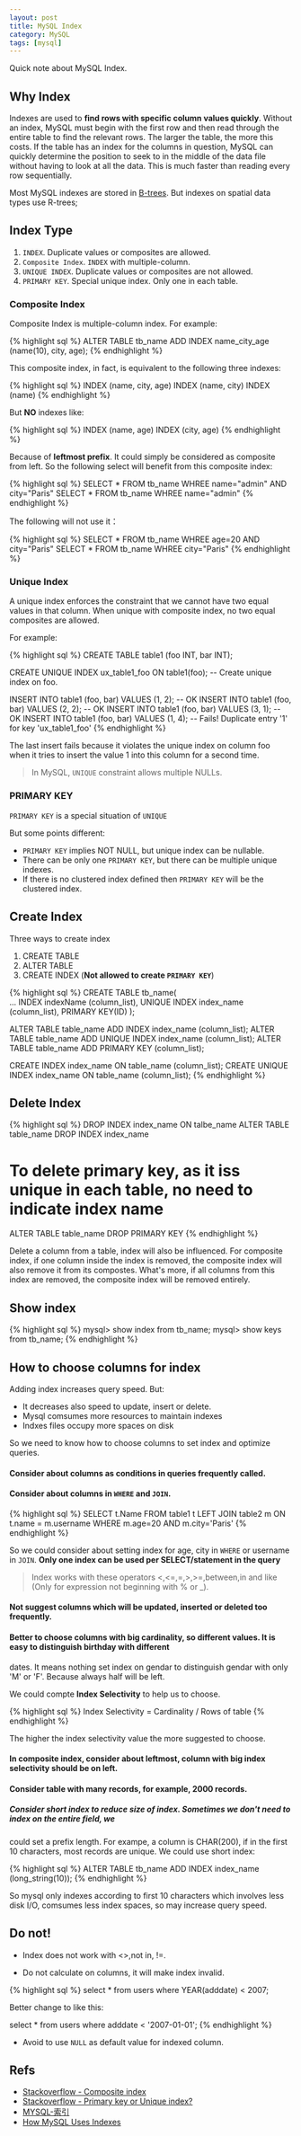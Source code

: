 ```yaml
---
layout: post
title: MySQL Index
category: MySQL
tags: [mysql]
---
```


Quick note about MySQL Index.

## Why Index

Indexes are used to **find rows with specific column values quickly**. Without an index, MySQL must begin with the first row 
and then read through the entire table to find the relevant rows. The larger the table, the more this costs. If the table 
has an index for the columns in question, MySQL can quickly determine the position to seek to in the middle of the data file 
without having to look at all the data. This is much faster than reading every row sequentially.

Most MySQL indexes are stored in [B-trees](http://dev.mysql.com/doc/refman/5.7/en/glossary.html#glos_b_tree). But indexes on spatial data types use R-trees;

## Index Type

1. `INDEX`. Duplicate values or composites are allowed.
4. `Composite Index`. `INDEX` with multiple-column.
2. `UNIQUE INDEX`. Duplicate values or composites are not allowed.
3. `PRIMARY KEY`. Special unique index. Only one in each table.

### Composite Index

Composite Index is multiple-column index. For example:

{% highlight sql %}
ALTER TABLE tb_name ADD INDEX name_city_age (name(10), city, age); 
{% endhighlight %}

This composite index, in fact, is equivalent to the following three indexes:

{% highlight sql %}
INDEX (name, city, age) 
INDEX (name, city)
INDEX (name) 
{% endhighlight %}

But **NO** indexes like:

{% highlight sql %}
INDEX (name, age) 
INDEX (city, age) 
{% endhighlight %}

Because of **leftmost prefix**. It could simply be considered as composite from left. So the following 
select will benefit from this composite index:

{% highlight sql %}
SELECT * FROM tb_name WHREE name="admin" AND city="Paris" 
SELECT * FROM tb_name WHREE name="admin" 
{% endhighlight %}

The following will not use it：

{% highlight sql %}
SELECT * FROM tb_name WHREE age=20 AND city="Paris" 
SELECT * FROM tb_name WHREE city="Paris" 
{% endhighlight %}

### Unique Index

A unique index enforces the constraint that we cannot have two equal values in that column. 
When unique with composite index, no two equal composites are allowed.

For example:

{% highlight sql %}
CREATE TABLE table1 (foo INT, bar INT);

CREATE UNIQUE INDEX ux_table1_foo ON table1(foo);  -- Create unique index on foo.

INSERT INTO table1 (foo, bar) VALUES (1, 2); -- OK
INSERT INTO table1 (foo, bar) VALUES (2, 2); -- OK
INSERT INTO table1 (foo, bar) VALUES (3, 1); -- OK
INSERT INTO table1 (foo, bar) VALUES (1, 4); -- Fails! Duplicate entry '1' for key 'ux_table1_foo'
{% endhighlight %}

The last insert fails because it violates the unique index on column foo when it tries to insert the value 1 
into this column for a second time.

> In MySQL, `UNIQUE` constraint allows multiple NULLs.

### PRIMARY KEY

`PRIMARY KEY` is a special situation of `UNIQUE`

But some points different:

* `PRIMARY KEY` implies NOT NULL, but unique index can be nullable.
* There can be only one `PRIMARY KEY`, but there can be multiple unique indexes.
* If there is no clustered index defined then `PRIMARY KEY` will be the clustered index.

## Create Index

Three ways to create index

1. CREATE TABLE
2. ALTER TABLE
3. CREATE INDEX (**Not allowed to create `PRIMARY KEY`**)

{% highlight sql %}
CREATE TABLE tb_name(  
  ...
  INDEX indexName (column_list),
  UNIQUE INDEX index_name (column_list),
  PRIMARY KEY(ID) 
); 

ALTER TABLE table_name ADD INDEX index_name (column_list);
ALTER TABLE table_name ADD UNIQUE INDEX index_name (column_list);
ALTER TABLE table_name ADD PRIMARY KEY (column_list);

CREATE INDEX index_name ON table_name (column_list);
CREATE UNIQUE INDEX index_name ON table_name (column_list);
{% endhighlight %}

## Delete Index

{% highlight sql %}
DROP INDEX index_name ON talbe_name
ALTER TABLE table_name DROP INDEX index_name

# To delete primary key, as it iss unique in each table, no need to indicate index name
ALTER TABLE table_name DROP PRIMARY KEY
{% endhighlight %}

Delete a column from a table, index will also be influenced. For composite index, if one column inside the index is 
removed, the composite index will also remove it from its compostes. What's more, if all columns from this index are
removed, the composite index will be removed entirely.

## Show index

{% highlight sql %}
mysql> show index from tb_name;
mysql> show keys from tb_name;
{% endhighlight %}

## How to choose columns for index

Adding index increases query speed. But:

* It decreases also speed to update, insert or delete. 
* Mysql comsumes more resources to maintain indexes
* Indxes files occupy more spaces on disk

So we need to know how to choose columns to set index and optimize queries.

#### Consider about columns as conditions in queries frequently called.
#### Consider about columns in `WHERE` and `JOIN`.

{% highlight sql %}
SELECT t.Name 
FROM table1 t 
LEFT JOIN table2 m
ON t.name = m.username 
WHERE m.age=20 AND m.city='Paris' 
{% endhighlight %}

So we could consider about setting index for age, city in `WHERE` or username in `JOIN`. **Only one index can be used per SELECT/statement in the query**

> Index works with these operators <,<=,=,>,>=,between,in and like (Only for expression not beginning with
  % or _). 

#### Not suggest columns which will be updated, inserted or deleted too frequently.

#### Better to choose columns with big cardinality, so different values. It is easy to distinguish birthday with different
 dates. It means nothing set index on gendar to distinguish gendar with only 'M' or 'F'. Because always half will be left.

We could compte **Index Selectivity** to help us to choose.

{% highlight sql %}
Index Selectivity =  Cardinality / Rows of table
{% endhighlight %}

The higher the index selectivity value the more suggested to choose.

#### In composite index, consider about leftmost, column with big index selectivity should be on left.

#### Consider table with many records, for example, 2000 records.

##### Consider **short index** to reduce size of index. Sometimes we don't need to index on the entire field, we 
could set a prefix length. For exampe, a column is CHAR(200), if in the first 10 characters, most records are unique.
We could use short index:

{% highlight sql %}
ALTER TABLE tb_name ADD INDEX index_name (long_string(10)); 
{% endhighlight %}

So mysql only indexes according to first 10 characters which involves less disk I/O, comsumes less index spaces, 
so may increase query speed.

## Do not!

* Index does not work with <>,not in, !=.

* Do not calculate on columns, it will make index invalid.

{% highlight sql %}
select * from users where YEAR(adddate) < 2007;

Better change to like this:

select * from users where adddate < '2007-01-01';
{% endhighlight %}

* Avoid to use `NULL` as default value for indexed column.

## Refs

* [Stackoverflow - Composite index](http://stackoverflow.com/questions/1823685/when-should-i-use-a-composite-index)
* [Stackoverflow - Primary key or Unique index?](http://stackoverflow.com/questions/487314/primary-key-or-unique-index)
* [MYSQL-索引](https://segmentfault.com/a/1190000003072424)
* [How MySQL Uses Indexes](http://dev.mysql.com/doc/refman/5.7/en/mysql-indexes.html)
